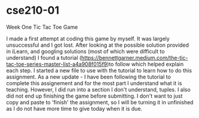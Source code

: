 # cse210-01
Week One
Tic Tac Toe Game

I made a first attempt at coding this game by myself. It was largely unsuccessful and I got lost. After looking at the possible solution provided in iLearn, and googling solutions (most of which were difficult to understand) I found a tutorial (https://bennettgarner.medium.com/the-tic-tac-toe-series-master-list-a4a908f015f9)to follow which helped explain each step. I started a new file to use with the tutorial to learn how to do this assignment. 
As a new update - I have been following the tutorial to complete this assignement and for the most part I understand what it is teaching. However, I did run into a section I don't understand, tuples. I also did not end up finishing the game before submitting. I don't want to just copy and paste to 'finish' the assignment, so I will be turning it in unfinished as I do not have more time to give today when it is due. 
